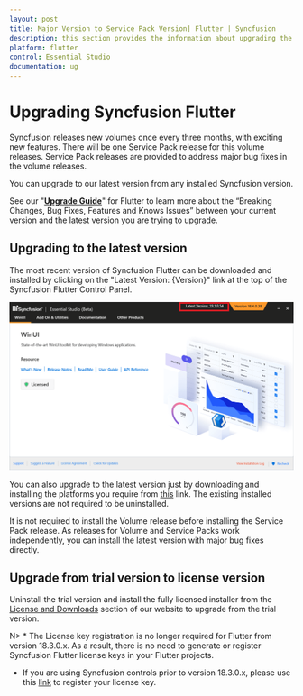 ```yaml
---
layout: post
title: Major Version to Service Pack Version| Flutter | Syncfusion
description: this section provides the information about upgrading the WinUI projects from major version to service pack version
platform: flutter
control: Essential Studio
documentation: ug
---
```


# Upgrading Syncfusion Flutter

Syncfusion releases new volumes once every three months, with exciting new features. There will be one Service Pack release for this volume releases. Service Pack releases are provided to address major bug fixes in the volume releases.

You can upgrade to our latest version from any installed Syncfusion version.

See our "[**Upgrade Guide**](https://help.syncfusion.com/upgrade-guide/flutter-widgets)" for Flutter to learn more about the “Breaking Changes, Bug Fixes, Features and Knows Issues” between your current version and the latest version you are trying to upgrade.


## Upgrading to the latest version

The most recent version of Syncfusion Flutter can be downloaded and installed by clicking on the "Latest Version: {Version}" link at the top of the Syncfusion Flutter Control Panel.

![Control Panel](Upgrade-images/upgrade-control-panel.png)

You can also upgrade to the latest version just by downloading and installing the platforms you require from [this](https://www.syncfusion.com/downloads/latest-version) link. The existing installed versions are not required to be uninstalled. 


It is not required to install the Volume release before installing the Service Pack release. As releases for Volume and Service Packs work independently, you can install the latest version with major bug fixes directly.


## Upgrade from trial version to license version

Uninstall the trial version and install the fully licensed installer from the [License and Downloads](https://www.syncfusion.com/account/downloads) section of our website to upgrade from the trial version.

N> * The License key registration is no longer required for Flutter from version 18.3.0.x. As a result, there is no need to generate or register Syncfusion Flutter license keys in your Flutter projects.
* If you are using Syncfusion controls prior to version 18.3.0.x, please use this [link](https://help.syncfusion.com/common/essential-studio/licensing/license-key#flutter) to register your license key.


